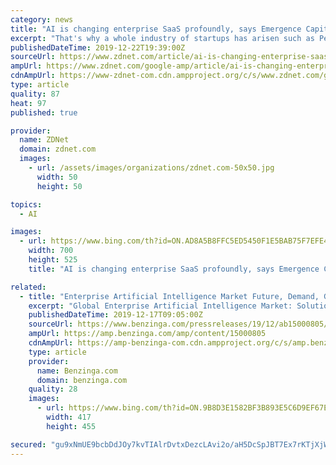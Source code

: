 ```yaml
---
category: news
title: "AI is changing enterprise SaaS profoundly, says Emergence Capital"
excerpt: "That's why a whole industry of startups has arisen such as People.ai to automate tasks like filling out forms in Salesforce. Thus, the great challenge of enterprise software is engagement, how to get people to use it. Is it possible that some kind of artificial intelligence code, by giving constant feedback on signals in data, can solve that ..."
publishedDateTime: 2019-12-22T19:39:00Z
sourceUrl: https://www.zdnet.com/article/ai-is-changing-enterprise-saas-profoundly-says-emergence-capital/
ampUrl: https://www.zdnet.com/google-amp/article/ai-is-changing-enterprise-saas-profoundly-says-emergence-capital/
cdnAmpUrl: https://www-zdnet-com.cdn.ampproject.org/c/s/www.zdnet.com/google-amp/article/ai-is-changing-enterprise-saas-profoundly-says-emergence-capital/
type: article
quality: 87
heat: 97
published: true

provider:
  name: ZDNet
  domain: zdnet.com
  images:
    - url: /assets/images/organizations/zdnet.com-50x50.jpg
      width: 50
      height: 50

topics:
  - AI

images:
  - url: https://www.bing.com/th?id=ON.AD8A5B8FFC5ED5450F1E5BAB75F7EFE4
    width: 700
    height: 525
    title: "AI is changing enterprise SaaS profoundly, says Emergence Capital"

related:
  - title: "Enterprise Artificial Intelligence Market Future, Demand, Growth Forecast, Emerging Audience, Segments, Sales, Profits and Statistics"
    excerpt: "Global Enterprise Artificial Intelligence Market: Solution (Business Intelligence, Customer Management, Sales & Marketing), Service (Professional, Managed), Deployment, Industry Vertical (Retail, Healthcare, Automotive, Aerospace) – Forecast till 2023 The rate of changes in the industrial technology is largely driven by the inception of ..."
    publishedDateTime: 2019-12-17T09:05:00Z
    sourceUrl: https://www.benzinga.com/pressreleases/19/12/ab15000805/enterprise-artificial-intelligence-market-future-demand-growth-forecast-emerging-audience-segment
    ampUrl: https://amp.benzinga.com/amp/content/15000805
    cdnAmpUrl: https://amp-benzinga-com.cdn.ampproject.org/c/s/amp.benzinga.com/amp/content/15000805
    type: article
    provider:
      name: Benzinga.com
      domain: benzinga.com
    quality: 28
    images:
      - url: https://www.bing.com/th?id=ON.9B8D3E1582BF3B893E5C6D9EF67E8981
        width: 417
        height: 455

secured: "gu9xNmUE9bcbDdJOy7kvTIAlrDvtxDezcLAvi2o/aH5DcSpJBT7Ex7rKTjXjW8o78dVpScyoTM2/x9UkqEozBVYT8SMa2MKUXRuPZByZsYiXy89NYQaLPzhzi/yh9JxY8yPhdXU/q3m0uNnzZJ0cSKOd/L7T5Gh2mOsPpLZ7g+VaFItQZr53XM769TJ/xZl3KCyQtn58wtbTWSrzbKCIPhKu0t2V4jjVbK3JEKz9kUUKS/0DcGw2GV2iJsT+aiEj/j2zJflEB5hjLRvmFYdXSQ==;EBSs1DlODARC+qF9AEcjJA=="
---
```


